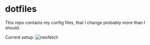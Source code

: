 # dotfiles

This repo contains my config files, that I change probably more than I should.

Current setup:
![neofetch](https://i.imgur.com/gWKmhxH.png)
